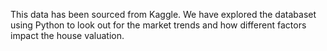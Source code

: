 This data has been sourced from Kaggle. We have explored the databaset using Python to look out for the  market trends and how different factors impact the house valuation.

